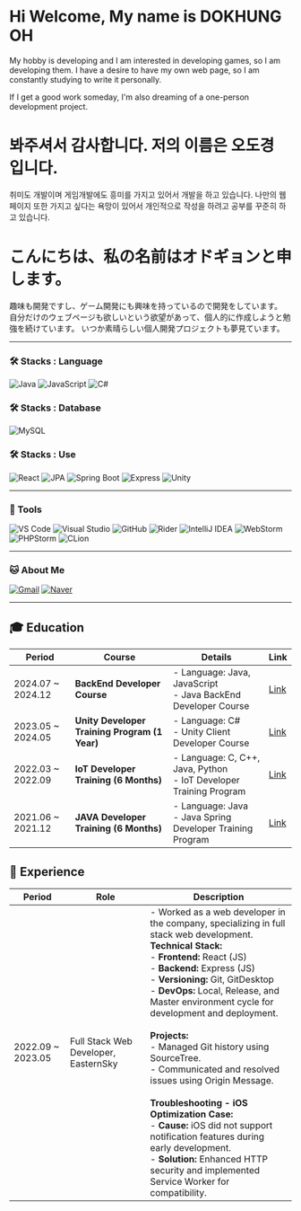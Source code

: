# Hi Welcome, My name is DOKHUNG OH

My hobby is developing and I am interested in developing games, so I am developing them. I have a desire to have my own web page, so I am constantly studying to write it personally.

If I get a good work someday, I'm also dreaming of a one-person development project.

# 봐주셔서 감사합니다. 저의 이름은 오도경 입니다.

취미도 개발이며 게임개발에도 흥미를 가지고 있어서 개발을 하고 있습니다. 나만의 웹페이지 또한 가지고 싶다는 욕망이 있어서 개인적으로 작성을 하려고 공부를 꾸준히 하고 있습니다.


# こんにちは、私の名前はオドギョンと申します。

趣味も開発ですし、ゲーム開発にも興味を持っているので開発をしています。 自分だけのウェブページも欲しいという欲望があって、個人的に作成しようと勉強を続けています。
いつか素晴らしい個人開発プロジェクトも夢見ています。

---

### 🛠️ Stacks : Language
![Java](https://img.shields.io/badge/-Java-007396?logo=java&logoColor=white)
![JavaScript](https://img.shields.io/badge/-JavaScript-F7DF1E?logo=javascript&logoColor=black)
![C#](https://img.shields.io/badge/-C%23-239120?logo=csharp&logoColor=white)

### 🛠️ Stacks : Database
![MySQL](https://img.shields.io/badge/-MySQL-4479A1?logo=mysql&logoColor=white)

### 🛠️ Stacks : Use
![React](https://img.shields.io/badge/-React-61DAFB?logo=react&logoColor=black)
![JPA](https://img.shields.io/badge/-JPA-6DB33F?logo=hibernate&logoColor=white)
![Spring Boot](https://img.shields.io/badge/-Spring%20Boot-6DB33F?logo=springboot&logoColor=white)
![Express](https://img.shields.io/badge/-Express-000000?logo=express&logoColor=white)
![Unity](https://img.shields.io/badge/-Unity-000000?logo=unity&logoColor=white)

---

### 💪 Tools
![VS Code](https://img.shields.io/badge/-Visual%20Studio%20Code-007ACC?logo=visualstudiocode&logoColor=white)
![Visual Studio](https://img.shields.io/badge/-Visual%20Studio-5C2D91?logo=visualstudio&logoColor=white)
![GitHub](https://img.shields.io/badge/-GitHub-181717?logo=github&logoColor=white)
![Rider](https://img.shields.io/badge/-Rider-000000?logo=rider&logoColor=white)
![IntelliJ IDEA](https://img.shields.io/badge/-IntelliJ%20IDEA-000000?logo=intellijidea&logoColor=white)
![WebStorm](https://img.shields.io/badge/-WebStorm-000000?logo=webstorm&logoColor=white)
![PHPStorm](https://img.shields.io/badge/-PHPStorm-000000?logo=phpstorm&logoColor=white)
![CLion](https://img.shields.io/badge/-CLion-000000?logo=clion&logoColor=white)

---

### 🐱 About Me
[![Gmail](https://img.shields.io/badge/Gmail-D14836?logo=gmail&logoColor=white)](mailto:ehhiop2642@gmail.com)
[![Naver](https://img.shields.io/badge/Naver-03C75A?logo=naver&logoColor=white)](mailto:ehhiop123@naver.com)

---

## 🎓 Education

| Period              | Course                                        | Details                                                                                                           | Link   |
|---------------------|-----------------------------------------------|-------------------------------------------------------------------------------------------------------------------|--------|
| 2024.07 ~ 2024.12   | **BackEnd Developer Course**                 | - Language: Java, JavaScript<br>- Java BackEnd Developer Course                                                   | [Link](#) |
| 2023.05 ~ 2024.05   | **Unity Developer Training Program (1 Year)**| - Language: C#<br>- Unity Client Developer Course                                                                 | [Link](#) |
| 2022.03 ~ 2022.09   | **IoT Developer Training (6 Months)**        | - Language: C, C++, Java, Python<br>- IoT Developer Training Program                                              | [Link](#) |
| 2021.06 ~ 2021.12   | **JAVA Developer Training (6 Months)**       | - Language: Java<br>- Java Spring Developer Training Program                                                      | [Link](#) |

## 💼 Experience

| Period              | Role                                           | Description |
|---------------------|------------------------------------------------|-------------|
| 2022.09 ~ 2023.05   | Full Stack Web Developer, EasternSky           | - Worked as a web developer in the company, specializing in full stack web development.<br>**Technical Stack:**<br>- **Frontend:** React (JS)<br>- **Backend:** Express (JS)<br>- **Versioning:** Git, GitDesktop<br>- **DevOps:** Local, Release, and Master environment cycle for development and deployment.<br><br>**Projects:**<br>- Managed Git history using SourceTree.<br>- Communicated and resolved issues using Origin Message.<br><br>**Troubleshooting - iOS Optimization Case:**<br>- **Cause:** iOS did not support notification features during early development.<br>- **Solution:** Enhanced HTTP security and implemented Service Worker for compatibility. |



